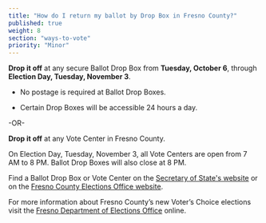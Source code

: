 ```yaml
---
title: "How do I return my ballot by Drop Box in Fresno County?"
published: true
weight: 8
section: "ways-to-vote"
priority: "Minor"
---
```


**Drop it off** at any secure Ballot Drop Box from **Tuesday, October 6**, through **Election Day, Tuesday, November 3**.  

- No postage is required at Ballot Drop Boxes.  

- Certain Drop Boxes will be accessible 24 hours a day.        

-OR-

**Drop it off** at any Vote Center in Fresno County.   

On Election Day, Tuesday, November 3, all Vote Centers are open from 7 AM to 8 PM. Ballot Drop Boxes will also close at 8 PM. 

Find a Ballot Drop Box or Vote Center on the [Secretary of State's website](https://caearlyvoting.sos.ca.gov/) or on the [Fresno County Elections Office website](https://cofgisonline.maps.arcgis.com/apps/webappviewer/index.html?id=efe2a0df2a614b299ece3d9b9f350953). 

For more information about Fresno County’s new Voter’s Choice elections visit the [Fresno Department of Elections Office](https://www.co.fresno.ca.us/departments/county-clerk-registrar-of-voters/voters-choice-act-3528) online.  
